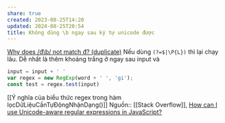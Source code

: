 ```yaml
---
share: true
created: 2023-08-25T14:20
updated: 2024-08-25T20:54
title: Không dùng \b ngay sau ký tự unicode được
---
```

[Why does /đ\b/ not match đ? (duplicate)](https://stackoverflow.com/q/76627655/3416774)
Nếu dùng `(?=$|\P{L})` thì lại chạy lâu. Dễ nhất là thêm khoảng trắng ở ngay sau input và 
```js
input = input + ' '
var regex = new RegExp(word + ' ', 'gi');
const test = regex.test(input)
```
[[Ý nghĩa của biểu thức regex trong hàm lọcDữLiệuCầnTựĐộngNhậnDạng()]]
Nguồn:: [[Stack Overflow]], [How can I use Unicode-aware regular expressions in JavaScript?](https://stackoverflow.com/a/52205643/3416774)
